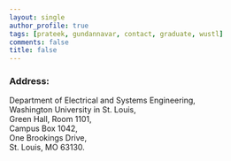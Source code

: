 ```yaml
---
layout: single
author_profile: true
tags: [prateek, gundannavar, contact, graduate, wustl]
comments: false
title: false
---
```

### Address:

Department of Electrical and Systems Engineering,  
Washington University in St. Louis,  
Green Hall, Room 1101,  
Campus Box 1042,  
One Brookings Drive,  
St. Louis, MO 63130.